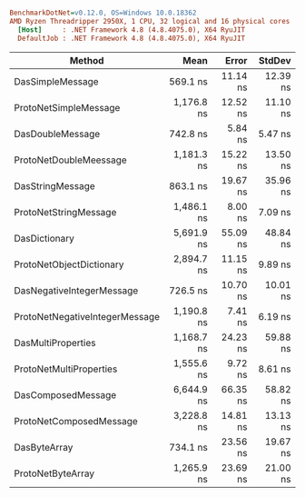 ``` ini

BenchmarkDotNet=v0.12.0, OS=Windows 10.0.18362
AMD Ryzen Threadripper 2950X, 1 CPU, 32 logical and 16 physical cores
  [Host]     : .NET Framework 4.8 (4.8.4075.0), X64 RyuJIT
  DefaultJob : .NET Framework 4.8 (4.8.4075.0), X64 RyuJIT


```
|                         Method |       Mean |    Error |   StdDev |
|------------------------------- |-----------:|---------:|---------:|
|               DasSimpleMessage |   569.1 ns | 11.14 ns | 12.39 ns |
|          ProtoNetSimpleMessage | 1,176.8 ns | 12.52 ns | 11.10 ns |
|               DasDoubleMessage |   742.8 ns |  5.84 ns |  5.47 ns |
|         ProtoNetDoubleMeessage | 1,181.3 ns | 15.22 ns | 13.50 ns |
|               DasStringMessage |   863.1 ns | 19.67 ns | 35.96 ns |
|          ProtoNetStringMessage | 1,486.1 ns |  8.00 ns |  7.09 ns |
|                  DasDictionary | 5,691.9 ns | 55.09 ns | 48.84 ns |
|       ProtoNetObjectDictionary | 2,894.7 ns | 11.15 ns |  9.89 ns |
|      DasNegativeIntegerMessage |   726.5 ns | 10.70 ns | 10.01 ns |
| ProtoNetNegativeIntegerMessage | 1,190.8 ns |  7.41 ns |  6.19 ns |
|             DasMultiProperties | 1,168.7 ns | 24.23 ns | 59.88 ns |
|        ProtoNetMultiProperties | 1,555.6 ns |  9.72 ns |  8.61 ns |
|             DasComposedMessage | 6,644.9 ns | 66.35 ns | 58.82 ns |
|        ProtoNetComposedMessage | 3,228.8 ns | 14.81 ns | 13.13 ns |
|                   DasByteArray |   734.1 ns | 23.56 ns | 19.67 ns |
|              ProtoNetByteArray | 1,265.9 ns | 23.69 ns | 21.00 ns |
